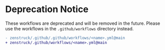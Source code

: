 # Deprecation Notice

These workflows are deprecated and will be removed in the future.
Please use the workflows in the `.github/workflows` directory instead.

```diff
- zenstruck/.github/.github/workflows/<name>.yml@main
+ zenstruck/.github/workflows/<name>.yml@main
```
